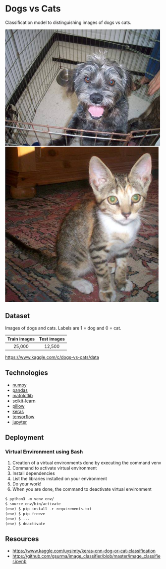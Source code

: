 # Dogs vs Cats

Classification model to distinguishing images of dogs vs cats.

![alt-text-1](docs/dog.jpg) ![alt-text-2](docs/cat.jpg)

## Dataset

Images of dogs and cats. Labels are 1 = dog and 0 = cat.

| Train images | Test images |
| :-------------: | :-------------:|
| 25,000 | 12,500 |

https://www.kaggle.com/c/dogs-vs-cats/data

## Technologies

* [numpy](http://www.numpy.org)
* [pandas](https://pandas.pydata.org/)
* [matplotlib](https://matplotlib.org/)
* [scikit-learn](https://scikit-learn.org/)
* [pillow](https://pillow.readthedocs.io/)
* [keras](https://keras.io)
* [tensorflow](https://www.tensorflow.org/)
* [jupyter](https://jupyter.org/)

## Deployment

### Virtual Environment using Bash

1. Creation of a virtual environments done by executing the command venv
2. Command to activate virtual environment
3. Install dependencies
4. List the libraries installed on your environment
5. Do your work!
6. When you are done, the command to deactivate virtual environment
```
$ python3 -m venv env/
$ source env/bin/activate
(env) $ pip install -r requirements.txt
(env) $ pip freeze
(env) $ ...
(env) $ deactivate
```

## Resources

* https://www.kaggle.com/uysimty/keras-cnn-dog-or-cat-classification
* https://github.com/gsurma/image_classifier/blob/master/image_classifier.ipynb